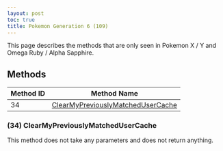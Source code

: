 ```yaml
---
layout: post
toc: true
title: Pokemon Generation 6 (109)
---
```


This page describes the methods that are only seen in Pokemon X / Y and Omega Ruby / Alpha Sapphire.

## Methods

| Method ID | Method Name                                                                |
| --------- | -------------------------------------------------------------------------- |
| 34        | [ClearMyPreviouslyMatchedUserCache](#34-clearmypreviouslymatchedusercache) |

### (34) ClearMyPreviouslyMatchedUserCache
This method does not take any parameters and does not return anything.
